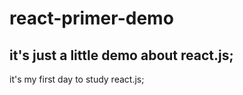 # react-primer-demo
## it's just a little demo about react.js;
it's my first day to study react.js;
